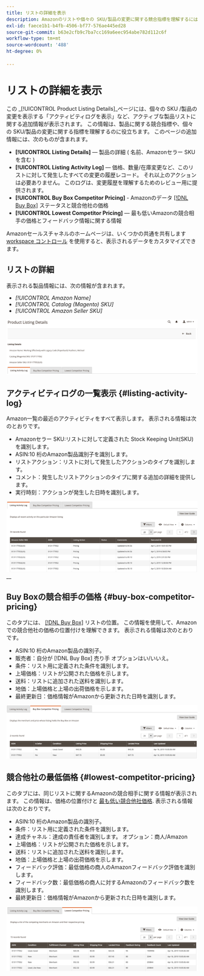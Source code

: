 ```yaml
---
title: リストの詳細を表示
description: Amazonのリストや個々の SKU/製品の変更に関する競合指標を理解するには、製品リストの詳細ページを参照してください。
exl-id: faece1b1-b4fb-4506-bf77-576ae445ed28
source-git-commit: b63e2cfb9c7ba7cc169a6eec954abe782d112c6f
workflow-type: tm+mt
source-wordcount: '488'
ht-degree: 0%

---
```


# リストの詳細を表示

この _[!UICONTROL Product Listing Details]_ページには、個々の SKU /製品の変更を表示する「アクティビティログを表示」など、アクティブな製品リストに関する追加情報が表示されます。 この情報は、製品に関する競合指標や、個々の SKU/製品の変更に関する指標を理解するのに役立ちます。 このページの追加情報には、次のものが含まれます。

- **[!UICONTROL Listing Details]**  — 製品の詳細 ( 名前、Amazonセラー SKU を含む )
- **[!UICONTROL Listing Activity Log]**  — 価格、数量/在庫変更など、このリストに対して発生したすべての変更の履歴レコード。 それ以上のアクションは必要ありません。 このログは、変更履歴を理解するためのレビュー用に提供されます。
- **[!UICONTROL Buy Box Competitor Pricing]** - Amazonのデータ [[!DNL Buy Box]](./buy-box-competitor-pricing.md) ステータスと競合他社の価格
- **[!UICONTROL Lowest Competitor Pricing]**  — 最も低いAmazonの競合相手の価格とフィードバック情報に関する情報

Amazonセールスチャネルのホームページは、いくつかの共通を共有します [workspace コントロール](./workspace-controls.md) を使用すると、表示されるデータをカスタマイズできます。

## リストの詳細

表示される製品情報には、次の情報が含まれます。

- _[!UICONTROL Amazon Name]_
- _[!UICONTROL Catalog (Magento) SKU]_
- _[!UICONTROL Amazon Seller SKU]_

![リストの詳細](assets/amazon-product-listing-details.png)

## アクティビティログの一覧表示 {#listing-activity-log}

Amazon一覧の最近のアクティビティをすべて表示します。 表示される情報は次のとおりです。

- Amazonセラー SKU:リストに対して定義された Stock Keeping Unit(SKU) を識別します。
- ASIN:10 桁のAmazon製品識別子を識別します。
- リストアクション：リストに対して発生したアクションのタイプを識別します。
- コメント：発生したリストアクションのタイプに関する追加の詳細を提供します。
- 実行時刻：アクションが発生した日時を識別します。

![製品リストの詳細 — アクティビティログのリスト](assets/amazon-listing-activity-log.png)
__

## Buy Boxの競合相手の価格 {#buy-box-competitor-pricing}

このタブには、 [[!DNL Buy Box]](./buy-box-competitor-pricing.md) リストの位置。 この情報を使用して、Amazonでの競合他社の価格の位置付けを理解できます。 表示される情報は次のとおりです。

- ASIN:10 桁のAmazon製品の識別子。
- 販売者：自分が [!DNL Buy Box] 売り手 オプションはい/いいえ。
- 条件：リスト用に定義された条件を識別します。
- 上場価格：リストが公開された価格を示します。
- 送料：リストに追加された送料を識別します。
- 地価：上場価格と上場の出荷価格を示します。
- 最終更新日：価格情報がAmazonから更新された日時を識別します。

![製品リストの詳細：Buy Boxの競合相手の価格](assets/amazon-listing-details-buy-box-2.png)

## 競合他社の最低価格 {#lowest-competitor-pricing}

このタブには、同じリストに関するAmazonの競合相手に関する情報が表示されます。 この情報は、価格の位置付けと [最も低い競合他社価格](./lowest-competitor-pricing.md). 表示される情報は次のとおりです。

- ASIN:10 桁のAmazon製品の識別子。
- 条件：リスト用に定義された条件を識別します。
- 達成チャネル：達成の責任者を識別します。 オプション：商人/Amazon
- 上場価格：リストが公開された価格を示します。
- 送料：リストに追加された送料を識別します。
- 地価：上場価格と上場の出荷価格を示します。
- フィードバック評価：最低価格の商人のAmazonフィードバック評価を識別します。
- フィードバック数：最低価格の商人に対するAmazonのフィードバック数を識別します。
- 最終更新日：価格情報がAmazonから更新された日時を識別します。

![製品リストの詳細 — 競合相手の最も低い価格](assets/amazon-listing-details-lowest-comp.png)
